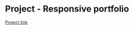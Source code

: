 # Project - Responsive portfolio

 <a href="https://wanderson648.github.io/projeto-03-senai/" target="_blank">Project link</a>
